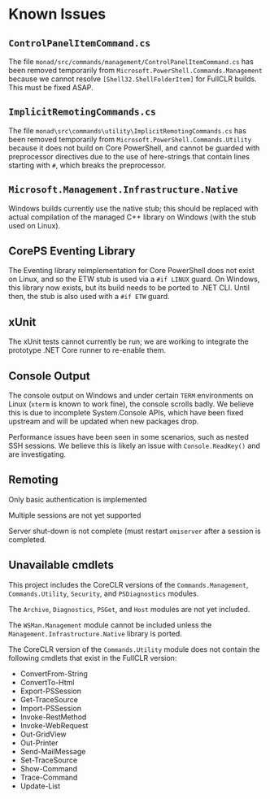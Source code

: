 # Known Issues

## `ControlPanelItemCommand.cs`

The file `monad/src/commands/management/ControlPanelItemCommand.cs` has been removed
temporarily from `Microsoft.PowerShell.Commands.Management` because we
cannot resolve `[Shell32.ShellFolderItem]` for FullCLR builds. This must be
fixed ASAP.

## `ImplicitRemotingCommands.cs`

The file `monad\src\commands\utility\ImplicitRemotingCommands.cs` has been
removed temporarily from `Microsoft.PowerShell.Commands.Utility` because it
does not build on Core PowerShell, and cannot be guarded with preprocessor
directives due to the use of here-strings that contain lines starting with `#`,
which breaks the preprocessor.

## `Microsoft.Management.Infrastructure.Native`

Windows builds currently use the native stub; this should be replaced with
actual compilation of the managed C++ library on Windows (with the stub used on
Linux).

## CorePS Eventing Library

The Eventing library reimplementation for Core PowerShell does not exist on
Linux, and so the ETW stub is used via a `#if LINUX` guard. On Windows, this
library now exists, but its build needs to be ported to .NET CLI. Until then,
the stub is also used with a `#if ETW` guard.

## xUnit

The xUnit tests cannot currently be run; we are working to integrate the
prototype .NET Core runner to re-enable them.

## Console Output

The console output on Windows and under certain `TERM` environments on Linux
(`xterm` is known to work fine), the console scrolls badly. We believe this is
due to incomplete System.Console APIs, which have been fixed upstream and will
be updated when new packages drop.

Performance issues have been seen in some scenarios, such as nested SSH
sessions. We believe this is likely an issue with `Console.ReadKey()` and are
investigating.

## Remoting

Only basic authentication is implemented

Multiple sessions are not yet supported

Server shut-down is not complete (must restart `omiserver` after a session is
completed.

## Unavailable cmdlets

This project includes the CoreCLR versions of the `Commands.Management`,
`Commands.Utility`, `Security`, and `PSDiagnostics` modules.

The `Archive`, `Diagnostics`, `PSGet`, and `Host` modules are not yet included.

The `WSMan.Management` module cannot be included unless the
`Management.Infrastructure.Native` library is ported.

The CoreCLR version of the `Commands.Utility` module does not contain the
following cmdlets that exist in the FullCLR version:

- ConvertFrom-String
- ConvertTo-Html
- Export-PSSession
- Get-TraceSource
- Import-PSSession
- Invoke-RestMethod
- Invoke-WebRequest
- Out-GridView
- Out-Printer
- Send-MailMessage
- Set-TraceSource
- Show-Command
- Trace-Command
- Update-List
